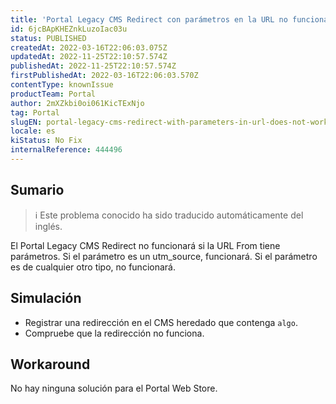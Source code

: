 ```yaml
---
title: 'Portal Legacy CMS Redirect con parámetros en la URL no funciona'
id: 6jcBApKHEZnkLuzoIac03u
status: PUBLISHED
createdAt: 2022-03-16T22:06:03.075Z
updatedAt: 2022-11-25T22:10:57.574Z
publishedAt: 2022-11-25T22:10:57.574Z
firstPublishedAt: 2022-03-16T22:06:03.570Z
contentType: knownIssue
productTeam: Portal
author: 2mXZkbi0oi061KicTExNjo
tag: Portal
slugEN: portal-legacy-cms-redirect-with-parameters-in-url-does-not-work
locale: es
kiStatus: No Fix
internalReference: 444496
---
```


## Sumario

>ℹ️ Este problema conocido ha sido traducido automáticamente del inglés.


El Portal Legacy CMS Redirect no funcionará si la URL From tiene parámetros. Si el parámetro es un utm_source, funcionará. Si el parámetro es de cualquier otro tipo, no funcionará.



## Simulación


- Registrar una redirección en el CMS heredado que contenga `algo`.
- Compruebe que la redirección no funciona.



## Workaround


No hay ninguna solución para el Portal Web Store.

